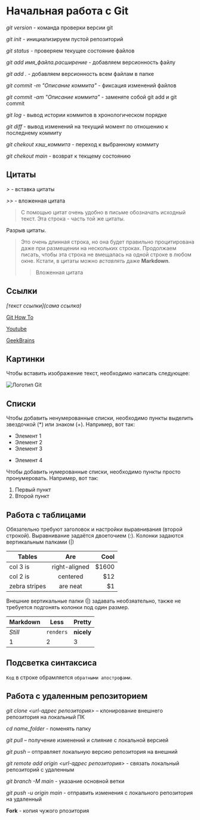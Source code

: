 # Начальная работа с Git

*git version* - команда проверки версии git

*git init* - инициализируем пустой репозиторий

*git status* - проверяем текущее состояние файлов

*git add имя_файла.расширение* - добавляем версионность файлу

*git add .* - добавляем версионность всем файлам в папке

*git commit -m "Описание коммита"* - фиксация изменений файлов

*git commit -am "Описание коммита"* - заменяте собой git add и git commit

*git log* - вывод истории коммитов в хронологическом порядке

*git diff* - вывод изменений на текущий момент по отношению к последнему коммиту

*git chekout хэш_коммита* - переход к выбранному коммиту

*git chekout main* - возврат к текщему состоянию

## Цитаты

*>* - вставка цитаты

*>>* - вложенная цитата

> С помощью цитат очень удобно в письме обозначать исходный текст.
> Эта строка - часть той же цитаты.

Разрыв цитаты.

> Это очень длинная строка, но она будет правильно процитирована даже при размещении на нескольких строках. Продолжаем писать, чтобы эта строка не вмещалась на одной строке в любом окне. Кстати, в цитаты можно *вставлять* даже **Markdown**.
>>Вложенная цитата

  ## Ссылки  

  *[текст ссылки](сама ссылка)* 

[Git How To](https://githowto.com/ru/)

[Youtube](https://www.youtube.com/)

[GeekBrains](https://gb.ru/)

## Картинки

Чтобы вставить изображение  текст, необходимо написать следующее:

![Логотип Git](EVqm69FP.png)

## Списки

Чтобы добавить ненумерованные списки, необходимо пункты выделить звездочкой (*) или знаком (+). Например, вот так:
* Элемент 1
* Элемент 2
* Элемент 3
+ Элемент 4 

Чтобы добавить нумерованные списки, необходимо пункты просто пронумеровать. Например, вот так:
1. Первый пункт
2. Второй пункт

## Работа с таблицами

Обязательно требуют заголовок и настройки выравнивания (второй строкой). Выравнивание задаётся двоеточием (:). Колонки задаются вертикальным палками (|)

| Tables        | Are           | Cool  |
| ------------- |:-------------:| -----:|
| col 3 is      | right-aligned | $1600 |
| col 2 is      | centered      |   $12 |
| zebra stripes | are neat      |    $1 |

Внешние вертикальные палки (|) задавать необзяательно, также не требуется подгонять колонки под один размер.

Markdown | Less | Pretty
--- | --- | ---
*Still* | `renders` | **nicely**
1 | 2 | 3

## Подсветка синтаксиса

`Код` в строке обрамляется `обратными апострофами`.

## Работа с удаленным репозиторием

*git clone <url-адрес репозитория>* – клонирование внешнего репозитория на локальный ПК

*cd name_folder* - поменять папку

*git pull* – получение изменений и слияние с локальной версией

*git push* – отправляет локальную версию репозитория на внешний

*git remote add origin <url-адрес репозитория>* - связать локальный репозиторий с удаленным

*git branch -M main* - указание основной ветки

*git push -u origin main* - отправить изменения с локального репозитория на удаленный

**Fork** - копия чужого рпозитория